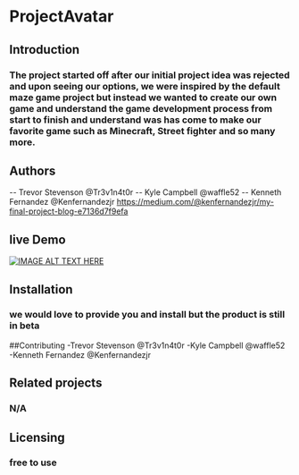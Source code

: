 # ProjectAvatar

## Introduction

### The project started off after our initial project idea was rejected and upon seeing our options, we were inspired by the default maze game project but instead we wanted to create our own game and understand the game development process from start to finish and understand was has come to make our favorite game such as Minecraft, Street fighter and so many more.

## Authors
-- Trevor Stevenson @Tr3v1n4t0r
-- Kyle Campbell @waffle52
-- Kenneth Fernandez @Kenfernandezjr https://medium.com/@kenfernandezjr/my-final-project-blog-e7136d7f9efa

## live Demo
[![IMAGE ALT TEXT HERE](http://img.youtube.com/vi/43BubLL1deI/0.jpg)](https://youtu.be/43BubLL1deI)
## Installation
### we would love to provide you and install but the product is still in beta

##Contributing
-Trevor Stevenson @Tr3v1n4t0r
-Kyle Campbell @waffle52
-Kenneth Fernandez @Kenfernandezjr

## Related projects
### N/A

## Licensing
### free to use
